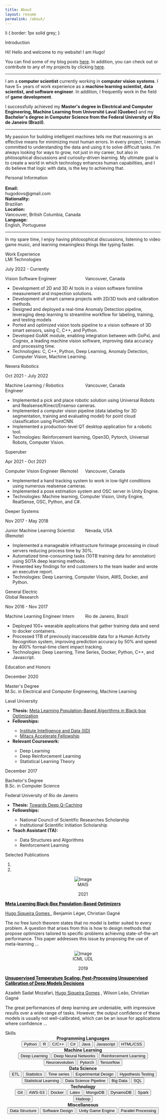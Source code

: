 ```yaml
---
title: About
layout: resume
permalink: /about/
---
```


li {
    border: 1px solid grey;
}

<!-- Introduction -->
<div class="section" id="about">
  <div class="container">
    <div class="card" data-aos="fade-up" data-aos-offset="10">
      <div class="row">
        <div class="col-lg-6 col-md-12">
          <div class="card-body">
            <div class="h4 mt-0 title">Introduction</div>
              <p>Hi! Hello and welcome to my website! I am Hugo!</p>
              <p>You can find some of my blog posts <a href="/blog" style="text-decoration: underline;">here</a>. In addition, you can check out or contribute to any of my projects by clicking <a href="/projects" style="text-decoration: underline;">here</a>.</p>
              <hr>
              <p> I am a <b>computer scientist</b> currently working in <b>computer vision systems</b>. I have 5+ years of work experience as a <b>machine learning scientist, data scientist, and software engineer</b>. In addition, I frequently work in the field of <b>game development</b>.</p>
              <p>I successfully achieved my <b>Master's degree in Electrical and Computer Engineering, Machine Learning from Université Laval (Quebec)</b> and my <b>Bachelor's degree in Computer Science from the Federal University of Rio de Janeiro (Brazil)</b>.</p> 
              <hr>
              <p> My passion for building intelligent machines tells me that reasoning is an effective means for minimizing most human errors. In every project, I remain committed to understanding the data and using it to solve difficult tasks. I'm always looking for ways to grow, not just in my career, but also in philosophical discussions and curiosity-driven learning. My ultimate goal is to create a world in which technology enhances human capabilities, and I do believe that logic with data, is the key to achieving that.</p>           
          </div>
        </div>
        <div class="col-lg-6 col-md-12">
          <div class="card-body">
            <div class="h4 mt-0 title">Personal Information</div>
            <br>
            <div class="row mt-3">
              <div class="col-sm-4"><strong class="text-uppercase">Email:</strong></div>
              <div class="col-sm-8">hugodovs@gmail.com</div>
            </div>
            <div class="row mt-3">
              <div class="col-sm-4"><strong class="text-uppercase">Nationality:</strong></div>
              <div class="col-sm-8">Brazilian</div>
            </div>
            <div class="row mt-3">
              <div class="col-sm-4"><strong class="text-uppercase">Location:</strong></div>
              <div class="col-sm-8">Vancouver, British Columbia, Canada</div>
            </div>
            <div class="row mt-3">
              <div class="col-sm-4"><strong class="text-uppercase">Language:</strong></div>
              <div class="col-sm-8">English, Portuguese</div>
            </div>
            <hr>
            <div class="row mt-3">
              <p>In my spare time, I enjoy having philosophical discussions, listening to video game music, and learning meaningless things like typing faster.</p>
            </div>
          </div>
        </div>
      </div>
    </div>
  </div>
</div>


<!-- Work Experience -->
<div class="section" id="experience">
  <div class="container cc-experience">
    <div class="h4 text-center mb-4 title">Work Experience</div>
    <!-- LMI Technologies -->
    <div class="card">
      <div class="row">
        <div class="col-md-3 bg-primary" data-aos="fade-right" data-aos-offset="50" data-aos-duration="500">
          <div class="card-body cc-experience-header">
            <div class="h5">LMI Technologies</div>
            <p>July 2022 - Currently</p>
          </div>
        </div>
        <div class="col-md-9" data-aos="fade-left" data-aos-offset="50" data-aos-duration="500">
          <div class="card-body">
            <div style="column-count: 2;">
              <div class="h5">Vision Software Engineer</div>
              <div class="h5">Vancouver, Canada</div>
            </div>
            <p>
              <ul>
                <li>Development of 2D and 3D AI tools in a vision software forinline measurement and inspection solutions.</li>
                <li>Development of smart camera projects with 2D/3D tools and calibration methods.</li>
                <li>Designed and deployed a real-time Anomaly Detection pipeline, leveraging deep learning to streamline workflow for labeling, training, and testing models</li>
                <li>Ported and optimized vision tools pipeline to a vision software of 3D smart sensors, using C, C++, and Python.</li>
                <li>Developed GoAIK module, enabling integration between with GoPxL and Cognex, a leading machine vision software, improving data accuracy and processing time.</li>
                <li>Technologies: C, C++, Python, Deep Learning, Anomaly Detection, Computer Vision, Machine Learning.</li>
              </ul>
            </p>
          </div>
        </div>
      </div>
    </div>    
    <!-- Nexera Robotics -->
    <div class="card">
      <div class="row">
        <div class="col-md-3 bg-primary" data-aos="fade-right" data-aos-offset="50" data-aos-duration="500">
          <div class="card-body cc-experience-header">
            <div class="h5">Nexera Robotics</div>
            <p>Oct 2021 - July 2022</p>
          </div>
        </div>
        <div class="col-md-9" data-aos="fade-left" data-aos-offset="50" data-aos-duration="500">
          <div class="card-body">
            <div style="column-count: 2;">
              <div class="h5">Machine Learning / Robotics Engineer</div>
              <div class="h5">Vancouver, Canada</div>
            </div>
            <p>
              <ul>
                <li>Implemented a pick and place robotic solution using Universal Robots and Realsense/Kinect/Ensenso cameras.</li>
                <li>Implemented a computer vision pipeline (data labeling for 3D segmentation, training and evaluating model) for point cloud classification using PointCNN.</li>
                <li>Implemented a production-level QT desktop application for a robotic tool.</li>
                <li>Technologies: Reinforcement learning, Open3D, Pytorch, Universal Robots, Computer Vision.</li>
              </ul>
            </p>
          </div>
        </div>
      </div>
    </div>
    <!-- SuperUber -->
    <div class="card">
      <div class="row">
        <div class="col-md-3 bg-primary" data-aos="fade-right" data-aos-offset="50" data-aos-duration="500">
          <div class="card-body cc-experience-header">
            <div class="h5">Superuber</div>
            <p>Apr 2021 - Oct 2021</p>
          </div>
        </div>
        <div class="col-md-9" data-aos="fade-left" data-aos-offset="50" data-aos-duration="500">
          <div class="card-body">
            <div style="column-count: 2;">
              <div class="h5">Computer Vision Engineer (Remote)</div>
              <div class="h5">Vancouver, Canada</div>
            </div>
            <p>
              <ul>
                <li>Implemented a hand tracking system to work in low-light conditions using numerous realsense cameras.</li>
                <li>Implemented a pose estimation system and OSC server in Unity Engine.</li>
                <li>Technologies: Machine learning, Computer Vision, Unity Engine, RealSense, OSC, Python, and C#.</li>
              </ul>
            </p>
          </div>
        </div>
      </div>
    </div>
    <!-- Deeper Systems -->
    <div class="card">
      <div class="row">
        <div class="col-md-3 bg-primary" data-aos="fade-right" data-aos-offset="50" data-aos-duration="500">
          <div class="card-body cc-experience-header">
            <div class="h5">Deeper Systems</div>
            <p>Nov 2017 - May 2018</p>
          </div>
        </div>
        <div class="col-md-9" data-aos="fade-left" data-aos-offset="50" data-aos-duration="500">
          <div class="card-body">
            <div style="column-count: 2;">
              <div class="h5">Junior Machine Learning Scientist (Remote)</div>
              <div class="h5">Nevada, USA</div>
            </div>
            <p>
              <ul>
                <li>Implemented a manageable infrastructure forimage processing in cloud servers reducing process time by 30%.</li>
                <li>Automatized time-consuming tasks (10TB training data for annotation) using SOTA deep learning methods.</li>
                <li>Presented key findings for end customers to the team leader and wrote an executive report.</li>
                <li>Technologies: Deep Learning, Computer Vision, AWS, Docker, and Python.</li>
              </ul>
            </p>
          </div>
        </div>
      </div>
    </div>
    <!-- General Electric -->
    <div class="card">
      <div class="row">
        <div class="col-md-3 bg-primary" data-aos="fade-right" data-aos-offset="50" data-aos-duration="500">
          <div class="card-body cc-experience-header">
            <div class="h5">General Electric <br> Global Research </div>
            <p>Nov 2016 - Nov 2017</p>
          </div>
        </div>
        <div class="col-md-9" data-aos="fade-left" data-aos-offset="50" data-aos-duration="500">
          <div class="card-body">
            <div style="column-count: 2;">
              <div class="h5">Machine Learning Engineer Intern</div>
              <div class="h5">Rio de Janeiro, Brazil</div>
            </div>
            <p>
              <ul>
                <li>Deployed 100+ wearable applications that gather training data and send to docker containers.</li>
                <li>Processed 1TB of previously inaccessible data for a Human Activity Recognition system, improving prediction accuracy by 50% and speed by 400% forreal-time client impact tracking.</li>
                <li>Technologies: Deep Learning, Time Series, Docker, Python, C++, and Javascript.</li>
              </ul>
            </p>
          </div>
        </div>
      </div>
    </div>
  </div>
</div>
<!-- Education and Honors -->
<div class="section">
  <div class="container cc-education">
    <div class="h4 text-center mb-4 title">Education and Honors</div>
    <div class="card">
      <div class="row">
        <div class="col-md-3 bg-primary" data-aos="fade-right" data-aos-offset="50" data-aos-duration="500">
          <div class="card-body cc-education-header">
            <p>December 2020</p>
            <div class="h5">Master's Degree</div>
          </div>
        </div>
        <div class="col-md-9" data-aos="fade-left" data-aos-offset="50" data-aos-duration="500">
          <div class="card-body">
            <div class="h5">M.Sc. in Electrical and Computer Engineering, Machine Learning</div>
            <p class="category">Laval University</p>
            <p> 
              <ul> 
                <li><b>Thesis:</b> <a style='text-decoration:underline;' href="/files/msc_thesis_hugo_siqueira_gomes.pdf" target='_blank' download onclick="window.location.href='https://corpus.ulaval.ca/entities/publication/89594fc4-1366-4fb1-9c47-4adaee0df49e';">Meta Learning Population-Based Algorithms in Black-box Optimization</a><br></li>
                <li><b>Fellowships:</b></li>
                  <ul>
                    <li><a style='text-decoration:underline;' href='https://iid.ulaval.ca/en/about/' target='_blank'>Institute Intelligence and Data (IID)</a></li>
                    <li><a style='text-decoration:underline;' href='https://www.mitacs.ca/en/programs/accelerate/fellowship' target='_blank'>Mitacs Accelerate Fellowship</a></li>
                  </ul>
                <li><b>Relevant Coursework:</b></li>
                  <ul>
                    <li>Deep Learning</li>
                    <li>Deep Reinforcement Learning</li>
                    <li>Statistical Learning Theory </li>
                  </ul>
              </ul>
            </p>
          </div>      
        </div>
      </div>
    </div>
    <div class="card">
      <div class="row">
        <div class="col-md-3 bg-primary" data-aos="fade-right" data-aos-offset="50" data-aos-duration="500">
          <div class="card-body cc-education-header">
            <p>December 2017</p>
            <div class="h5">Bachelor's Degree</div>
          </div>
        </div>
        <div class="col-md-9" data-aos="fade-left" data-aos-offset="50" data-aos-duration="500">
          <div class="card-body">
            <div class="h5">B.Sc. in Computer Science</div>
            <p class="category">Federal University of Rio de Janeiro</p>
            <p>
              <ul>
                <li><b>Thesis:</b> <a style='text-decoration:underline;' href='/files/thesis_towards_deep_q-caching.pdf' target='_blank'>Towards Deep Q-Caching</a></li>
                <li><b>Fellowships:</b></li>
                <ul>
                  <li>National Council of Scientific Researches Scholarship</li>
                  <li>Institutional Scientific Initiation Scholarship</li>
                </ul>
                <li><b>Teach Assistant (TA):</b></li>
                  <ul>
                    <li>Data Structures and Algorithms</li>
                    <li>Reinforcement Learning</li>
                  </ul>
              </ul>
            </p>
          </div>
        </div>
      </div>
    </div>
  </div>
<!-- Selected Publication -->
<div class="section" id="reference">
  <div class="container cc-reference">
    <div class="h4 mb-4 text-center title">Selected Publications</div>
      <div class="" data-aos="zoom-in">
        <div id="selectedPapersIndicator" class="carousel slide" data-ride="carousel">
          <ol class="carousel-indicators">
            <li data-target="#selectedPapersIndicator" data-slide-to="0" class="active"></li>
            <li data-target="#selectedPapersIndicator" data-slide-to="1"></li>
          </ol>
          <div class="carousel-inner">
            <div class="carousel-item active">
              <div class="row">
                <div class="col-lg-2 col-md-2 cc-reference-header" style="text-align:center;"><img src="/assets/images/about_selectedpaper_1.png" alt="Image"/>
                  <div style="text-align:center;" class="h5">MAIS</div>
                  <p style="text-align:center;" class="category">2021</p>
                </div>
                <div class="col-lg-10 col-md-10" style="text-align:left;">
                  <p style="font-weight:bold;"> 
                    <a target="_blank" style="color: black; cursor: pointer;" href="https://arxiv.org/abs/2103.03526">Meta Learning Black-Box Population-Based Optimizers</a>
                  </p> 
                  <p> 
                       <u>Hugo Siqueira Gomes </u>, Benjamin Léger, Christian Gagné
                  </p> 
                  <p> 
                    The no free lunch theorem states that no model is better 
                    suited to every problem. A question that arises from this 
                    is how to design methods that propose optimizers tailored 
                    to specific problems achieving state-of-the-art 
                    performance. This paper addresses this issue by proposing 
                    the use of meta-learning ...
                  </p> 
                </div>
              </div>
            </div>
            <div class="carousel-item">
              <div class="row">
                <div class="col-lg-2 col-md-2 cc-reference-header" style="text-align:center;"><img src="/assets/images/about_selectedpaper_2.png" alt="Image"/>
                  <div style="text-align:center;" class="h5">ICML UDL</div>
                  <p style="text-align:center;" class="category">2019</p>
                </div>
                <div class="col-lg-10 col-md-10" style="text-align:left;">
                  <p style="font-weight:bold;"> 
                    <a target="_blank" style="color: black; cursor: pointer;" href="https://sites.google.com/view/udlworkshop2019/accepted-papers">
                      Unsupervised Temperature Scaling: Post-Processing Unsupervised Calibration of Deep Models Decisions
                    </a>
                  </p> 
                  <p> 
                      Azadeh Sadat Mozafari, <u>Hugo Siqueira Gomes</u> , Wilson Leão, Christian Gagné
                  </p> 
                  <p> 
                    The great performances of deep learning are undeniable, 
                    with impressive results over a wide range of tasks. 
                    However, the output confidence of these models is usually 
                    not well-calibrated, which can be an issue for applications
                    where confidence ...
                  </p> 
                </div>
              </div>
            </div>
          </div>
        </div>
      </div>
  </div>
</div>
<!-- > Skills <-->
<div class="section" id="skill">
  <div class="container">
    <div class="h4 text-center mb-4 title">Skills</div>
    <div class="row">
      <div class="col" style="text-align: center;">
        <div class="card-body">
          <div class="progress-container progress-primary"><span class="progress-badge"><b>Programming Languages</b></span><br> 
            <button type="button" class="btn btn-primary btn-sm ">Python</button>
            <button type="button" class="btn btn-primary btn-sm ">R</button>
            <button type="button" class="btn btn-primary btn-sm ">C/C++</button>
            <button type="button" class="btn btn-primary btn-sm ">C#</button>
            <button type="button" class="btn btn-primary btn-sm ">Java</button>
            <button type="button" class="btn btn-primary btn-sm ">Javascript</button>
            <button type="button" class="btn btn-primary btn-sm ">HTML/CSS</button>
          </div>
        </div>
      </div>
      <div class="col" style="text-align: center;">
        <div class="card-body">
          <div class="progress-container progress-primary"><span class="progress-badge"><b>Machine Learning</b></span><br> 
            <button type="button" class="btn btn-primary btn-sm ">Deep Learning</button>
            <button type="button" class="btn btn-primary btn-sm ">Deep Neural Networks</button>
            <button type="button" class="btn btn-primary btn-sm ">Reinforcement Learning</button>
            <button type="button" class="btn btn-primary btn-sm ">Neuroevolution</button>
            <button type="button" class="btn btn-primary btn-sm ">Pytorch</button>
            <button type="button" class="btn btn-primary btn-sm ">Tensorflow</button>
          </div>
        </div>
      </div>
      <div class="w-100"></div>
      <div class="col" style="text-align: center;">
        <div class="card-body">
          <div class="progress-container progress-primary"><span class="progress-badge"><b>Data Science</b></span><br> 
            <button type="button" class="btn btn-primary btn-sm ">ETL</button>
            <button type="button" class="btn btn-primary btn-sm ">Statistics</button>
            <button type="button" class="btn btn-primary btn-sm ">Time series</button>
            <button type="button" class="btn btn-primary btn-sm ">Experimental Design</button>
            <button type="button" class="btn btn-primary btn-sm ">Hypothesis Testing</button>
            <button type="button" class="btn btn-primary btn-sm ">Statistical Learning</button>
            <button type="button" class="btn btn-primary btn-sm ">Data Science Pipeline</button>
            <button type="button" class="btn btn-primary btn-sm ">Big Data</button>
            <button type="button" class="btn btn-primary btn-sm ">SQL</button>
          </div>
        </div>
      </div>
      <div class="col" style="text-align: center;">
        <div class="card-body">
          <div class="progress-container progress-primary"><span class="progress-badge"><b>Technology</b></span><br> 
            <button type="button" class="btn btn-primary btn-sm ">Git</button>
            <button type="button" class="btn btn-primary btn-sm ">AWS-S3</button>
            <button type="button" class="btn btn-primary btn-sm ">Docker</button>
            <button type="button" class="btn btn-primary btn-sm ">Latex</button>
            <button type="button" class="btn btn-primary btn-sm ">MongoDB</button>
            <button type="button" class="btn btn-primary btn-sm ">DynamoDB</button>
            <button type="button" class="btn btn-primary btn-sm ">Spark</button>
            <button type="button" class="btn btn-primary btn-sm ">Hadoop</button>
          </div>
        </div>
      </div>
      <div class="col" style="text-align: center;">
        <div class="card-body">
          <div class="progress-container progress-primary"><span class="progress-badge"><b>Miscellaneous</b></span><br> 
            <button type="button" class="btn btn-primary btn-sm ">Data Structure</button>
            <button type="button" class="btn btn-primary btn-sm ">Software Design</button>
            <button type="button" class="btn btn-primary btn-sm ">Unity Game Engine</button>
            <button type="button" class="btn btn-primary btn-sm ">Parallel Processing</button>
          </div>
        </div>
      </div>
    </div>
  </div>
</div>

